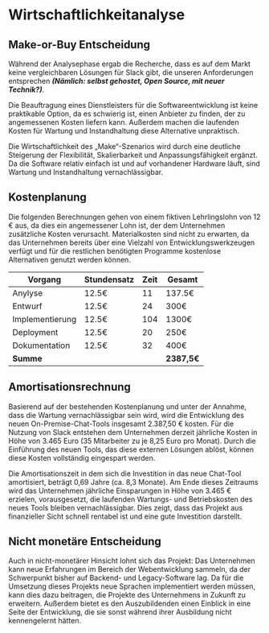 # Wirtschaftlichkeitanalyse

## Make-or-Buy Entscheidung

Während der Analysephase ergab die Recherche, dass es auf dem Markt keine vergleichbaren Lösungen für Slack gibt, die unseren Anforderungen entsprechen **_(Nämlich: selbst gehostet, Open Source, mit neuer Technik?)_**.

Die Beauftragung eines Dienstleisters für die Softwareentwicklung ist keine praktikable Option, da es schwierig ist, einen Anbieter zu finden, der zu angemessenen Kosten liefern kann. Außerdem machen die laufenden Kosten für Wartung und Instandhaltung diese Alternative unpraktisch.

Die Wirtschaftlichkeit des „Make“-Szenarios wird durch eine deutliche Steigerung der Flexibilität, Skalierbarkeit und Anpassungsfähigkeit ergänzt. Da die Software relativ einfach ist und auf vorhandener Hardware läuft, sind Wartung und Instandhaltung vernachlässigbar.

## Kostenplanung

Die folgenden Berechnungen gehen von einem fiktiven Lehrlingslohn von 12 € aus, da dies ein angemessener Lohn ist, der dem Unternehmen zusätzliche Kosten verursacht. Materialkosten sind nicht zu erwarten, da das Unternehmen bereits über eine Vielzahl von Entwicklungswerkzeugen verfügt und für die restlichen benötigten Programme kostenlose Alternativen genutzt werden können.

| **Vorgang**     | **Stundensatz** | **Zeit** | **Gesamt**  |
| --------------- | --------------- | -------- | ----------- |
| Anylyse         | 12.5€           | 11       | 137.5€      |
| Entwurf         | 12.5€           | 24       | 300€        |
| Implementierung | 12.5€           | 104      | 1300€       |
| Deployment      | 12.5€           | 20       | 250€        |
| Dokumentation   | 12.5€           | 32       | 400€        |
| **Summe**       |                 |          | **2387,5€** |

## Amortisationsrechnung

Basierend auf der bestehenden Kostenplanung und unter der Annahme, dass die Wartung vernachlässigbar sein wird, wird die Entwicklung des neuen On-Premise-Chat-Tools insgesamt 2.387,50 € kosten. Für die Nutzung von Slack entstehen dem Unternehmen derzeit jährliche Kosten in Höhe von 3.465 Euro (35 Mitarbeiter zu je 8,25 Euro pro Monat). Durch die Einführung des neuen Tools, das diese externen Lösungen ablöst, können diese Kosten vollständig eingespart werden.

Die Amortisationszeit in dem sich die Investition in das neue Chat-Tool amortisiert, beträgt 0,69 Jahre (ca. 8,3 Monate). Am Ende dieses Zeitraums wird das Unternehmen jährliche Einsparungen in Höhe von 3.465 € erzielen, vorausgesetzt, die laufenden Wartungs- und Betriebskosten des neues Tools bleiben vernachlässigbar. Dies zeigt, dass das Projekt aus finanzieller Sicht schnell rentabel ist und eine gute Investition darstellt.

## Nicht monetäre Entscheidung

Auch in nicht-monetärer Hinsicht lohnt sich das Projekt: Das Unternehmen kann neue Erfahrungen im Bereich der Webentwicklung sammeln, da der Schwerpunkt bisher auf Backend- und Legacy-Software lag. Da für die Umsetzung dieses Projekts neue Sprachen implementiert werden müssen, kann dies dazu beitragen, die Projekte des Unternehmens in Zukunft zu erweitern. Außerdem bietet es den Auszubildenden einen Einblick in eine Seite der Entwicklung, die sie sonst während ihrer Ausbildung nicht kennengelernt hätten.
